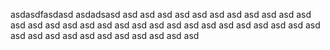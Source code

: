 asdasdfasdasd
asdadsasd
asd
asd
asd
asd
asd
asd
asd
asd
asd
asd
asd
asd
asd
asd
asd
asd
asd
asd
asd
asd
asd
asd
asd
asd
asd
asd
asd
asd
asd
asd
asd
asd
asd
asd
asd
asd
asd
asd
asd
asd
